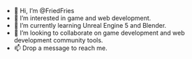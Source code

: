 - 👋 Hi, I’m @FriedFries
- 👀 I’m interested in game and web development.
- 🌱 I’m currently learning Unreal Engine 5 and Blender.
- 💞️ I’m looking to collaborate on game development and web development community tools.
- 📫 Drop a message to reach me.

<!---
FriedFries/FriedFries is a ✨ special ✨ repository because its `README.md` (this file) appears on your GitHub profile.
You can click the Preview link to take a look at your changes.
--->
